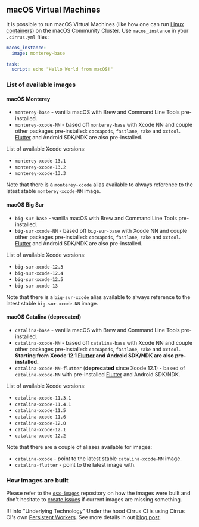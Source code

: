 ## macOS Virtual Machines

It is possible to run macOS Virtual Machines (like how one can run [Linux containers](linux.md)) on the macOS Community Cluster. 
Use `macos_instance` in your `.cirrus.yml` files:

```yaml
macos_instance:
  image: monterey-base

task:
  script: echo "Hello World from macOS!"
```

### List of available images

#### macOS Monterey

* `monterey-base` - vanilla macOS with Brew and Command Line Tools pre-installed.
* `monterey-xcode-NN` - based off `monterey-base` with Xcode NN and couple other packages pre-installed: 
  `cocoapods`, `fastlane`, `rake` and `xctool`. [Flutter](https://flutter.dev/) and Android SDK/NDK are also pre-installed.
  
List of available Xcode versions:

* `monterey-xcode-13.1`
* `monterey-xcode-13.2`
* `monterey-xcode-13.3`

Note that there is a `monterey-xcode` alias available to always reference to the latest stable `monterey-xcode-NN` image.

#### macOS Big Sur

* `big-sur-base` - vanilla macOS with Brew and Command Line Tools pre-installed.
* `big-sur-xcode-NN` - based off `big-sur-base` with Xcode NN and couple other packages pre-installed: 
  `cocoapods`, `fastlane`, `rake` and `xctool`. [Flutter](https://flutter.dev/) and Android SDK/NDK are also pre-installed.
  
List of available Xcode versions:

* `big-sur-xcode-12.3`
* `big-sur-xcode-12.4`
* `big-sur-xcode-12.5`
* `big-sur-xcode-13`

Note that there is a `big-sur-xcode` alias available to always reference to the latest stable `big-sur-xcode-NN` image.

#### macOS Catalina (deprecated)

* `catalina-base` - vanilla macOS with Brew and Command Line Tools pre-installed.
* `catalina-xcode-NN` - based off `catalina-base` with Xcode NN and couple other packages pre-installed: 
  `cocoapods`, `fastlane`, `rake` and `xctool`. **Starting from Xcode 12.1 [Flutter](https://flutter.dev/) and Android SDK/NDK are also pre-installed.**
* `catalina-xcode-NN-flutter` (**deprecated** since Xcode 12.1) - based of `catalina-xcode-NN` with pre-installed [Flutter](https://flutter.dev/) and Android SDK/NDK.

List of available Xcode versions:

* `catalina-xcode-11.3.1`
* `catalina-xcode-11.4.1`
* `catalina-xcode-11.5`
* `catalina-xcode-11.6`
* `catalina-xcode-12.0`
* `catalina-xcode-12.1`
* `catalina-xcode-12.2`

Note that there are a couple of aliases available for images:

* `catalina-xcode` - point to the latest stable `catalina-xcode-NN` image.
* `catalina-flutter` - point to the latest image with.

### How images are built

Please refer to the [`osx-images`](https://github.com/cirruslabs/osx-images) repository on how the images were built and
don't hesitate to [create issues](https://github.com/cirruslabs/osx-images/issues) if current images are missing something.

!!! info "Underlying Technology"
    Under the hood Cirrus CI is using Cirrus CI's own [Persistent Workers](persistent-workers.md). See more details in
    out [blog post](https://medium.com/cirruslabs/new-macos-task-execution-architecture-for-cirrus-ci-604250627c94).
